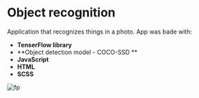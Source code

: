 # Object recognition
Application that recognizes things in a photo.
App was bade with:
- **TenserFlow library**
- **Object detection model - COCO-SSD **
- **JavaScript**
- **HTML**
- **SCSS**

![fp](https://user-images.githubusercontent.com/72613536/113351876-cb69e380-933b-11eb-84dc-9304da2026ff.gif)
